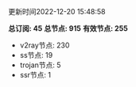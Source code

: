 更新时间2022-12-20 15:48:58

**总订阅: 45**
**总节点: 915**
**有效节点: 255**
- v2ray节点: 230
- ss节点: 19
- trojan节点: 5
- ssr节点: 1
